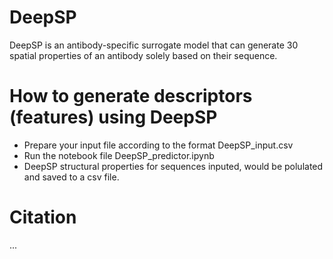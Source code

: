 # DeepSP
DeepSP is an antibody-specific surrogate model that can generate 30 spatial properties of an antibody solely based on their sequence.

# How to generate descriptors (features) using DeepSP

- Prepare your input file according to the format DeepSP_input.csv
- Run the notebook file DeepSP_predictor.ipynb
- DeepSP structural properties for sequences inputed, would be polulated and saved to a csv file.

# Citation
...

